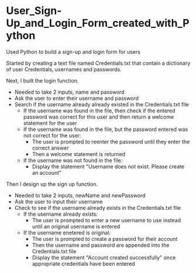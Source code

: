 # User_Sign-Up_and_Login_Form_created_with_Python
Used Python to build a sign-up and login form for users

Started by creating a text file named Credentials.txt that contain a dictionary of user Credentials, usernames and passwords.

Next, I built the login function.
  - Needed to take 2 inputs, name and password
  - Ask the user to enter their username and password
  - Search if the username already already existed in the Credentials.txt file
    - If the username was found in the file, then check if the entered password was correct for this user and then return a welcome statement for the user
    - If the username was found in the file, but the password entered was not correct for the user:
      - The user is prompted to reenter the password until they enter the correct answer
      - Then a welcome statement is returned
    - If the username was not found in the file:
      - Display the statement "Username does not exist. Please create an account"

Then I design up the sign up function.
  - Needed to take 2 inputs, newName and newPassword
  - Ask the user to input their username
  - Check to see if the username already exists in the Credentials.txt file
    - If the username already exists:
      - The user is prompted to enter a new username to use instead until an original username is entered 
    - If the username enetered is original:
      - The user is prompted to create a password for their account
      - Then the username and password are appended into the Credentials.txt file
      - Display the statement "Account created successfully" once appropriate credentials have been entered

  
